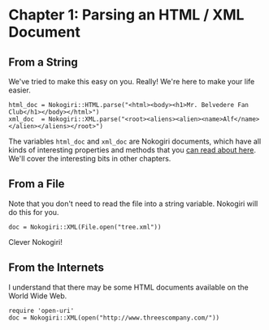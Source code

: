 # Chapter 1: Parsing an HTML / XML Document

## From a String

We've tried to make this easy on you. Really! We're here to make your life easier.

    html_doc = Nokogiri::HTML.parse("<html><body><h1>Mr. Belvedere Fan Club</h1></body></html>")
    xml_doc  = Nokogiri::XML.parse("<root><aliens><alien><name>Alf</name></alien></aliens></root>")

The variables `html_doc` and `xml_doc` are Nokogiri documents, which
have all kinds of interesting properties and methods that you [can
read about here][]. We'll cover the interesting bits in other
chapters.

  [can read about here]: http://nokogiri.org/Nokogiri/XML/Document.html

## From a File

Note that you don't need to read the file into a string variable. Nokogiri will do this for you.

    doc = Nokogiri::XML(File.open("tree.xml"))

Clever Nokogiri!

## From the Internets

I understand that there may be some HTML documents available on the
World Wide Web.

    require 'open-uri'
    doc = Nokogiri::XML(open("http://www.threescompany.com/"))

